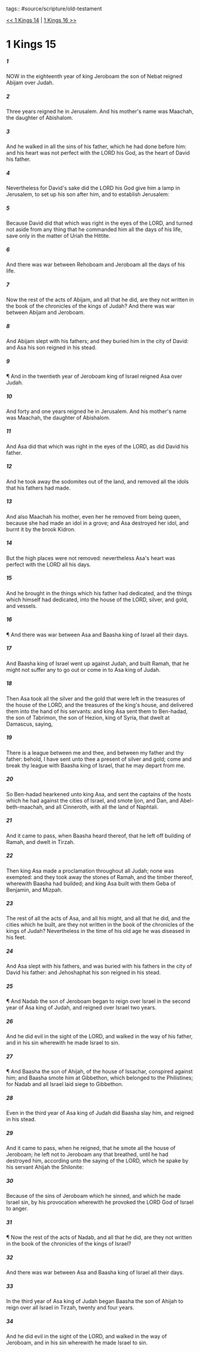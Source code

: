 tags:: #source/scripture/old-testament

[<< 1 Kings 14](/Old_Testament/11_1_Kings/1_Kings_14.md) | [1 Kings 16 >>](/Old_Testament/11_1_Kings/1_Kings_16.md)

# 1 Kings 15

##### 1

NOW in the eighteenth year of king Jeroboam the son of Nebat reigned Abijam over Judah.

##### 2

Three years reigned he in Jerusalem. And his mother's name was Maachah, the daughter of Abishalom.

##### 3

And he walked in all the sins of his father, which he had done before him: and his heart was not perfect with the LORD his God, as the heart of David his father.

##### 4

Nevertheless for David's sake did the LORD his God give him a lamp in Jerusalem, to set up his son after him, and to establish Jerusalem:

##### 5

Because David did that which was right in the eyes of the LORD, and turned not aside from any thing that he commanded him all the days of his life, save only in the matter of Uriah the Hittite.

##### 6

And there was war between Rehoboam and Jeroboam all the days of his life.

##### 7

Now the rest of the acts of Abijam, and all that he did, are they not written in the book of the chronicles of the kings of Judah? And there was war between Abijam and Jeroboam.

##### 8

And Abijam slept with his fathers; and they buried him in the city of David: and Asa his son reigned in his stead.

##### 9

¶ And in the twentieth year of Jeroboam king of Israel reigned Asa over Judah.

##### 10

And forty and one years reigned he in Jerusalem. And his mother's name was Maachah, the daughter of Abishalom.

##### 11

And Asa did that which was right in the eyes of the LORD, as did David his father.

##### 12

And he took away the sodomites out of the land, and removed all the idols that his fathers had made.

##### 13

And also Maachah his mother, even her he removed from being queen, because she had made an idol in a grove; and Asa destroyed her idol, and burnt it by the brook Kidron.

##### 14

But the high places were not removed: nevertheless Asa's heart was perfect with the LORD all his days.

##### 15

And he brought in the things which his father had dedicated, and the things which himself had dedicated, into the house of the LORD, silver, and gold, and vessels.

##### 16

¶ And there was war between Asa and Baasha king of Israel all their days.

##### 17

And Baasha king of Israel went up against Judah, and built Ramah, that he might not suffer any to go out or come in to Asa king of Judah.

##### 18

Then Asa took all the silver and the gold that were left in the treasures of the house of the LORD, and the treasures of the king's house, and delivered them into the hand of his servants: and king Asa sent them to Ben-hadad, the son of Tabrimon, the son of Hezion, king of Syria, that dwelt at Damascus, saying,

##### 19

There is a league between me and thee, and between my father and thy father: behold, I have sent unto thee a present of silver and gold; come and break thy league with Baasha king of Israel, that he may depart from me.

##### 20

So Ben-hadad hearkened unto king Asa, and sent the captains of the hosts which he had against the cities of Israel, and smote Ijon, and Dan, and Abel-beth-maachah, and all Cinneroth, with all the land of Naphtali.

##### 21

And it came to pass, when Baasha heard thereof, that he left off building of Ramah, and dwelt in Tirzah.

##### 22

Then king Asa made a proclamation throughout all Judah; none was exempted: and they took away the stones of Ramah, and the timber thereof, wherewith Baasha had builded; and king Asa built with them Geba of Benjamin, and Mizpah.

##### 23

The rest of all the acts of Asa, and all his might, and all that he did, and the cities which he built, are they not written in the book of the chronicles of the kings of Judah? Nevertheless in the time of his old age he was diseased in his feet.

##### 24

And Asa slept with his fathers, and was buried with his fathers in the city of David his father: and Jehoshaphat his son reigned in his stead.

##### 25

¶ And Nadab the son of Jeroboam began to reign over Israel in the second year of Asa king of Judah, and reigned over Israel two years.

##### 26

And he did evil in the sight of the LORD, and walked in the way of his father, and in his sin wherewith he made Israel to sin.

##### 27

¶ And Baasha the son of Ahijah, of the house of Issachar, conspired against him; and Baasha smote him at Gibbethon, which belonged to the Philistines; for Nadab and all Israel laid siege to Gibbethon.

##### 28

Even in the third year of Asa king of Judah did Baasha slay him, and reigned in his stead.

##### 29

And it came to pass, when he reigned, that he smote all the house of Jeroboam; he left not to Jeroboam any that breathed, until he had destroyed him, according unto the saying of the LORD, which he spake by his servant Ahijah the Shilonite:

##### 30

Because of the sins of Jeroboam which he sinned, and which he made Israel sin, by his provocation wherewith he provoked the LORD God of Israel to anger.

##### 31

¶ Now the rest of the acts of Nadab, and all that he did, are they not written in the book of the chronicles of the kings of Israel?

##### 32

And there was war between Asa and Baasha king of Israel all their days.

##### 33

In the third year of Asa king of Judah began Baasha the son of Ahijah to reign over all Israel in Tirzah, twenty and four years.

##### 34

And he did evil in the sight of the LORD, and walked in the way of Jeroboam, and in his sin wherewith he made Israel to sin.

